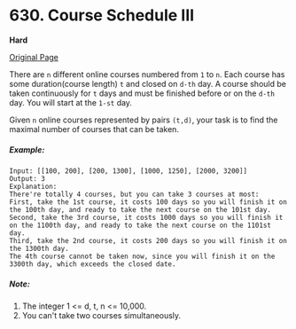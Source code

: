 # 630. Course Schedule III

**Hard**

[Original Page](https://leetcode.com/problems/course-schedule-iii/)

There are `n` different online courses numbered from `1` to `n`. Each course has some duration(course length) `t` and closed on `d-th` day. A course should be taken continuously for `t` days and must be finished before or on the `d-th` day. You will start at the `1-st` day.

Given `n` online courses represented by pairs `(t,d)`, your task is to find the maximal number of courses that can be taken.

##### Example:
```
Input: [[100, 200], [200, 1300], [1000, 1250], [2000, 3200]]
Output: 3
Explanation: 
There're totally 4 courses, but you can take 3 courses at most:
First, take the 1st course, it costs 100 days so you will finish it on the 100th day, and ready to take the next course on the 101st day.
Second, take the 3rd course, it costs 1000 days so you will finish it on the 1100th day, and ready to take the next course on the 1101st day. 
Third, take the 2nd course, it costs 200 days so you will finish it on the 1300th day. 
The 4th course cannot be taken now, since you will finish it on the 3300th day, which exceeds the closed date.
```

##### Note:
1. The integer 1 <= d, t, n <= 10,000.
2. You can't take two courses simultaneously.
